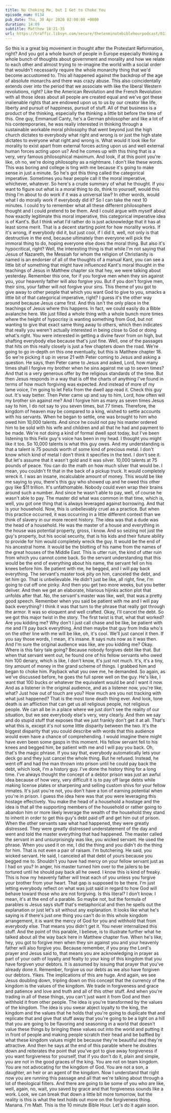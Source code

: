 ```yaml
---
title: No Choking Me, but I Get to Choke You
episode_num: 0134
pub_date: Thu, 30 Apr 2020 02:00:00 +0000
duration: 14:09
subtitle: Matthew 18:21-35
url: https://traffic.libsyn.com/secure/thetenminutebiblehourpodcast/0134_-_No_Choking_Me_but_I_Get_to_Choke_You.mp3
---
```


 So this is a great big movement in thought after the Protestant Reformation, right? And you got a whole bunch of people in Europe especially thinking a whole bunch of thoughts about government and morality and how we relate to each other and almost trying to re-imagine the world with a social order that wouldn't necessarily require the whole monarchy thing that we'd become accustomed to. This all happened against the backdrop of the age of absolute monarchs and there was crazy abuse. This also coincidentally extends over into the period that we associate with like the liberal Western revolutions, right? Like the American Revolution and the French Revolution with all those ideas about all people are created equal and we've got these inalienable rights that are endowed upon us to us by our creator like life, liberty and pursuit of happiness, pursuit of stuff. All of that business is a product of the thinking, especially the thinking a little bit before the time of this. One guy, Emmanuel Canty, he's a German philosopher and like a lot of his contemporaries, he was really interested in thinking through a sustainable workable moral philosophy that went beyond just the high church dictates to everybody what right and wrong is or just the high state dictates to everyone what right and wrong is. What would it look like for morality to exist apart from external forces acting upon us and well external human forces acting upon us? And he comes up with this thing that is a very, very famous philosophical maximum. And look, if at this point you're like, oh no, we're doing philosophy as a nightmare. I don't like these words. This was boring and college is ting with me because it's going to make sense in just a minute. So he's got this thing called the categorical imperative. Sometimes you hear people call it the moral imperative, whichever, whatever. So here's a crude summary of what he thought. If you want to figure out what is a moral thing to do, think to yourself, would this thing I'm about to do work if it was a universal law? In other words, would what I do morally work if everybody did it? So I can take the next 10 minutes. I could try to remember what all these different philosophers thought and I could pretend to be them. And I could argue with myself about how exactly legitimate this moral imperative, this categorical imperative idea is of Kant's. But I think what I'd rather do is just acknowledge that it has at least some merit. That is a decent starting point for how morality works. If it's wrong, if everybody did it, but just cool, if I did it, well, not only is that destructive in the end, because ultimately then everyone will pick the immoral thing to do, hoping everyone else does the moral thing. But also it's hypocritical, right? Well, the interesting thing is that while I'm not saying that Jesus of Nazareth, the Messiah for whom the religion of Christianity is named is an endorser of all of the thoughts of a manual Kant, you can see a little bit of something that might have influenced Kant's moral thought in the teachings of Jesus in Matthew chapter six that hey, we were talking about yesterday. Remember this one, for if you forgive men when they sin against you, your heavenly father will also forgive you. But if you don't forgive men, their sins, your father will not forgive your sins. This theme of you got to give away to other people that which you want God to give to you, smacks a little bit of that categorical imperative, right? I guess it's the other way around because Jesus came first. And this isn't the only place in the teachings of Jesus where this happens. In fact, we could easily do a Bible avalanche here. We just filled a whole thing with a whole bunch more times where the height of hypocrisy is wanting something from God, but not wanting to give that exact same thing away to others, which then indicates that really you weren't actually interested in being close to God or doing what's right. You were interested in getting a divine favor from on high, but shafting everybody else because that's just fine. Well, one of the passages that hits on this really closely is just a few chapters down the road. We're going to go in-depth on this one eventually, but this is Matthew chapter 18. So we're picking it up in verse 21 with Peter coming to Jesus and asking a question. He says, then Peter came to Jesus and asked, Lord, how many times shall I forgive my brother when he sins against me up to seven times? And that is a very generous offer by the religious standards of the time. But then Jesus responds in a way that is off the charts of anything I've found in terms of how much forgiving was expected. And instead of more of my lame voice, I'm going to let Felix from the dwell app read it. Check this guy out. It's way better. Then Peter came up and say to him, Lord, how often will my brother sin against me? And I forgive him as many as seven times Jesus say to him, I do not say to you seven times, but 77 times. Therefore, the kingdom of heaven may be compared to a king, wished to settle accounts with his servants. When he began to settle, one was brought to him who owed him 10,000 talents. And since he could not pay his master ordered him to be sold with his wife and children and all that he had and payment to be made. We're not doing a kind of formal dwell spot today, but I've been listening to this Felix guy's voice has been in my head. I thought you might like it too. So 10,000 talents is what this guy owes. And my understanding is that a talent is 75 pounds worth of some kind of precious metal. I don't know which kind of metal I don't think it specifies in the text. I don't see it. But let's assume that it wasn't gold and it was silver. 10,000 talents at 75 pounds of peace. You can do the math on how much silver that would be. I mean, you couldn't fit that in the back of a pickup truck. It would completely wreck it. I was an insane, incalculable amount of money. This would be like me saying to you, there's this guy who showed up and he owed this other guy like $11 trillion. It's unfathomable. Nobody could even wrap their brains around such a number. And since he wasn't able to pay, well, of course he wasn't able to pay. The master did what was common in that time, which is, well, you got one thing that is always leveraged against borrowing. And that is your household. Now, this is unbelievably cruel as a practice. But when this practice occurred, it was occurring in a little different context than we think of slavery in our more recent history. The idea was that a dude was the head of a household. He was the master of a house and everything in the house was potential property, gross, I know. And so seizing not just the guy's property, but his social security, that is his kids and their future ability to provide for him would completely wreck the guy. It would be the end of his ancestral home. It would be the blotting of his name from the names of the great houses of the Middle East. This is utter ruin, the kind of utter ruin from which you cannot come back. So the servant understanding that this would be the end of everything about his name, the servant fell on his knees before him. Be patient with me, he begged, and I will pay back everything. The servant's master took pity on him, canceled the debt, and let him go. That is unbelievable. He didn't just be like, all right, fine, I'm going to cut off one pinky. And then you get two more weeks, but you better deliver. And then we get an elaborate, hilarious hijinks action plot that unfolds after that. No, the servant's master was like, well, that was a pretty good speech. Remember when you said be patient with me and I will pay back everything? I think it was that turn to the phrase that really got through the armor. It was so eloquent and well crafted. Okay, I'll cancel the debt. So we got this major twist in the story. The first twist is that, what that worked? Are you kidding me? Why don't I just call chase and be like, be patient with me and I'll pay back everything. And then maybe that guy from India who's on the other line with me will be like, oh, it's cool. We'll just cancel it then. If you say those words, I mean, it's insane. It says nuts now as it was then. And I'm sure the original audience was like, are you kidding me? Okay. Where is this fairy tale going? Because nobody forgives debt like that. But when that servant went out, he found one of his fellow servants who owed him 100 denary, which is like, I don't know, it's just not much. It's, it's a tiny, tiny amount of money in the grand scheme of things. I grabbed him and began to choke him. Payback what you owe me, he demanded. So again, as we've discussed before, he goes the full spree well on the guy. He's like, I want that 100 bucks or whatever the equivalent would be and I want it now. And as a listener in the original audience, and as a listener now, you're like, what? Just how out of touch are you? How much are you not tracking with what just happened? That is the most tone death thing ever. And look, tone death is an affliction that can get us all religious people, not religious people. We can all be in a place where we just don't see the reality of our situation, but we see everybody else's very, very clearly. And then we say and do stupid stuff that exposes that we just frankly don't get it at all. That's what this is, except it's not some little disparity between the two. It's the biggest disparity that you could describe with words that this audience would even have a chance of comprehending. I would imagine there might have even been some gasps in this moment. His fellow servant fell to his knees and begged him, be patient with me and I will pay you back. Oh, that's the magic phrase. If you say that, everybody automatically lets your deck go and they just cancel the whole thing. But he refused. Instead, he went off and had the man thrown into prison until he could pay back the debt, which look, I'm a history guy. I've done the history thing for a long time. I've always thought the concept of a debtor prison was just an awful idea because of how very, very difficult it is to pay off large debts while making license plates or sharpening and selling custom shivs for your fellow inmates. It's just you're not, you don't have a ton of earning potential when you're in prison. I guess the idea here was that you were leveraging this hostage effectively. You make the head of a household a hostage and the idea is that all the supporting members of the household or rather going to abandon him or more likely leverage the wealth of the household they stand to inherit in order to get this guy's debt paid off and get him out of prison. When the other servants saw what had happened, they were greatly distressed. They were greatly distressed understatement of the day and went and told the master everything that had happened. The master called the servant in and unsurprisingly was like, you wicked servant. He used the phrase. When you used it on me, I did the thing and you didn't do the thing for him. That is not even a pair of raisam. I'm butchering. He said, you wicked servant. He said, I canceled all that debt of yours because you begged me to. Shouldn't you have had mercy on your fellow servant just as I had on you? In anger, his master turned him over to the jailers to be tortured until he should pay back all he owed. I know this is kind of freaky. This is how my heavenly father will treat each of you unless you forgive your brother from your heart. That gap is supposed to be there. I'm just letting everybody reflect on what was just said in regard to how God will behave toward those who are not forgiving. Is this literal? I don't know. I mean, it's at the end of a parable. So maybe not, but the formula of parables is Jesus says stuff that's metaphorical and then he spells out the explanation or just let's sit without any explanation. It looks like what he's saying is if there's just one thing you can't do in this whole kingdom arrangement, it is want the mercy of God for you and withhold that from everybody else. That means you didn't get it. You never internalized this stuff. And the point of this parable, I believe, is to illustrate further what he talked about all the way back here in Matthew chapter five. When he's like, hey, you got to forgive men when they sin against you and your heavenly father will also forgive you. Because remember, if you pray the Lord's prayer and Jesus said to, that means you are acknowledging in prayer as part of your oath of loyalty and fealty to your king of this kingdom that you have forgiven your debtors. It is assumed by issuing that prayer that you've already done it. Remember, forgive us our debts as we also have forgiven our debtors. Yikes. The implications of this are huge. And again, we see Jesus doubling down, tripling down on this concept that the currency of the kingdom is the values of the kingdom. We trade in forgiveness and grace and patience and love and truth and all of this other stuff. And when you're trading in all of these things, you can't just want it from God and then withhold it from other people. The idea is you're transformed by the values of the kingdom. The idea is you swear abject loyalty to the king, the kingdom and the values that he holds that you're going to duplicate that and replicate that and give that stuff away that you're going to be a light on a hill that you are going to be flavoring and seasoning in a world that doesn't value these things by bringing these values out into the world and putting it in front of people and making people scratch their head and be baffled by what these kingdom values might be because they're beautiful and they're attractive. And then he says at the end of this parable where he doubles down and reiterates the point that you've got to give away forgiveness if you want forgiveness for yourself, that if you don't do it, plain and simple, you are not in the good graces of the king. You are not on team kingdom. You are not advocating for the kingdom of God. You are not a son, a daughter, an heir or an agent of the kingdom. Now I understand that right now you are running this passage and all that we're talking about through a lot of theological filters. And there are going to be some of you who are like, well, again, no, wait, you saved by grace and that forgiveness sounds like a work. Look, we can break that down a little bit more tomorrow, but the reality is this is what the text holds out more on the forgiveness thing. Manana. I'm Matt. This is the 10 minute Bible Hour. Let's do it again soon.